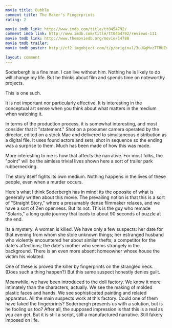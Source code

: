 ```yaml
---
movie title: Bubble
comment title: The Maker's Fingerprints
rating: 2

movie imdb link: http://www.imdb.com/title/tt0454792/
comment imdb link: http://www.imdb.com/title/tt0454792/reviews-111
movie tmdb link: http://www.themoviedb.org/movie/14788
movie tmdb trailer: 
movie tmdb poster: http://cf2.imgobject.com/t/p/original/3uUGgMvz7TRUZxz4MJh6DeVMl4q.jpg

layout: comment
---
```


Soderbergh is a fine man. I can live without him. Nothing he is likely to do will change my life. But he thinks about film and spends time on noteworthy projects.

This is one such.

It is not important nor particularly effective. It is interesting in the conceptual art sense when you think about what matters in the medium when watching it.

In terms of the production process, it is somewhat interesting, and most consider that it "statement." Shot on a prosumer camera operated by the director, edited on a stock Mac and delivered to simultaneous distribution as a digital file. It uses found actors and sets, shot in sequence so the ending was a surprise to them. Much has been made of how this was made.

More interesting to me is how that affects the narrative. For most folks, the "point" will be the aimless trivial lives shown here a sort of trailer park rubbernecking.

The story itself fights its own medium. Nothing happens in the lives of these people, even when a murder occurs. 

Here's what I think Soderbergh has in mind: its the opposite of what is generally written about this movie. The prevailing notion is that this is a sort of "Straight Story," where a presumably dense filmmaker relaxes, and we have a sort of Zen openness. But its not. This is the guy who remade "Solaris," a long quite journey that leads to about 90 seconds of puzzle at the end.

Its a mystery. A woman is killed. We have only a few suspects: her date for that evening from whom she stole unknown things; her estranged husband who violently encountered her about similar thefts; a competitor for the date's affections; the date's mother who seems strangely in the background. There is an even more absent homeowner whose house the victim his violated.

One of these is proved the killer by fingerprints on the strangled neck. (Does such a thing happen?) But this same suspect honestly denies guilt.

Meanwhile, we have been introduced to the doll factory. We know it more intimately than the characters, actually. We see the making of molded plastic faces and hands. We see sophisticated painting and related apparatus. All the main suspects work at this factory. Could one of them have faked the fingerprints? Soderbergh presents us with a solution, but is he fooling us too? After all, the supposed impression is that this is a real as you can get. But it is still a script, still a manufactured narrative. Still fakery imposed on life.